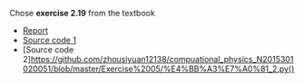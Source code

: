 Chose **exercise 2.19** from the textbook

- [Report](https://www.zybuluo.com/zhousiyuan12138/note/922473)
- [Source code 1](https://github.com/zhousiyuan12138/compuational_physics_N2015301020051/blob/master/Exercise%2005/%E4%BB%A3%E7%A0%81_1.py)
- [Source code 2]https://github.com/zhousiyuan12138/compuational_physics_N2015301020051/blob/master/Exercise%2005/%E4%BB%A3%E7%A0%81_2.py()




